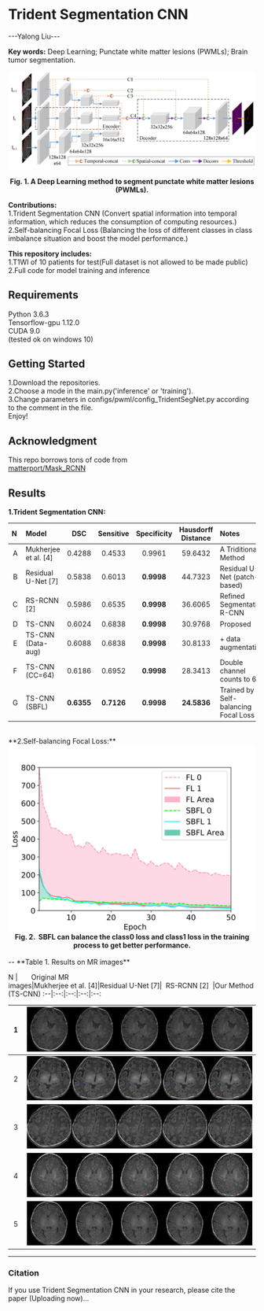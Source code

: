 # Trident Segmentation CNN  
---Yalong Liu---  

**Key words:** Deep Learning; Punctate white matter lesions (PWMLs); Brain tumor segmentation.
<br>  
![TS-CNN](./results/TS-CNN.png)

<div align=center><b>Fig. 1. A Deep Learning method to segment punctate white matter lesions (PWMLs).</b></div>

**Contributions:**  
1.Trident Segmentation CNN (Convert spatial information into temporal information, which reduces the consumption of computing resources.)   
2.Self-balancing Focal Loss (Balancing the loss of different classes in class imbalance situation and boost the model performance.)  

**This repository includes:**  
1.T1WI of 10 patients for test(Full dataset is not allowed to be made public)  
2.Full code for model training and inference  
## Requirements
Python 3.6.3  
Tensorflow-gpu 1.12.0  
CUDA 9.0  
(tested ok on windows 10)
## Getting Started
1.Download the repositories.  
2.Choose a mode in the main.py('inference' or 'training').  
3.Change parameters in configs/pwml/config_TridentSegNet.py according to the comment  in the file.  
Enjoy!

## Acknowledgment
This repo borrows tons of code from  
[matterport/Mask_RCNN](https://github.com/matterport/Mask_RCNN)  
## Results
**1.Trident Segmentation CNN:**

N&nbsp;|Model|DSC|Sensitive|Specificity|Hausdorff<br> Distance|Notes
:-:|:-|:-:|:-:|:-:|:-:|:-
A|Mukherjee et al. [4]|0.4288|0.4533|0.9961|59.6432|A Triditional Method
B|Residual U-Net [7]|0.5838|0.6013|**0.9998**|44.7323| Residual U-Net (patch-based)
C|RS-RCNN [2]|0.5986|0.6535|**0.9998**|36.6065|Refined Segmentation R-CNN
D|TS-CNN|0.6024|0.6838|**0.9998**|30.9768|Proposed
E|TS-CNN (Data-aug)|0.6088|0.6838|**0.9998**|30.8133|+ data augmentation
F|TS-CNN (CC=64)|0.6186|0.6952|**0.9998**|28.3413|Double channel counts to 64
G|TS-CNN (SBFL)|**0.6355**|**0.7126**|**0.9998**|**24.5836**|Trained by Self-balancing Focal Loss

<br>
**2.Self-balancing Focal Loss:**  
<div align=center><img src=./results/compare_loss_font14_2.svg></div>
<div align=center> <b>Fig. 2. &nbsp;SBFL can balance the class0 loss and class1 loss in the training process to get better performance.</b></div>  
<br>  
--  
**Table 1. Results on MR images**  

N&nbsp;|&nbsp; &nbsp; &nbsp; &nbsp;Original MR&nbsp;&nbsp;&nbsp; &nbsp; <br>images|Mukherjee et al. [4]|Residual U-Net [7]|&nbsp;  RS-RCNN [2]&nbsp; |Our Method  (TS-CNN)
:--|:--:|:--:|:--:|:--:  

&nbsp;1&nbsp;|![1](./results/69_61.png)
:--|:--:|
&nbsp;2&nbsp;|![2](./results/75_60.png)  
&nbsp;3&nbsp;|![3](./results/75_88.png)  
&nbsp;4&nbsp;|![4](./results/107_68.png)
&nbsp;5&nbsp;|![5](./results/109_54.png)

-----
### Citation

If you use Trident Segmentation CNN in your research, please cite the paper (Uploading now)...










